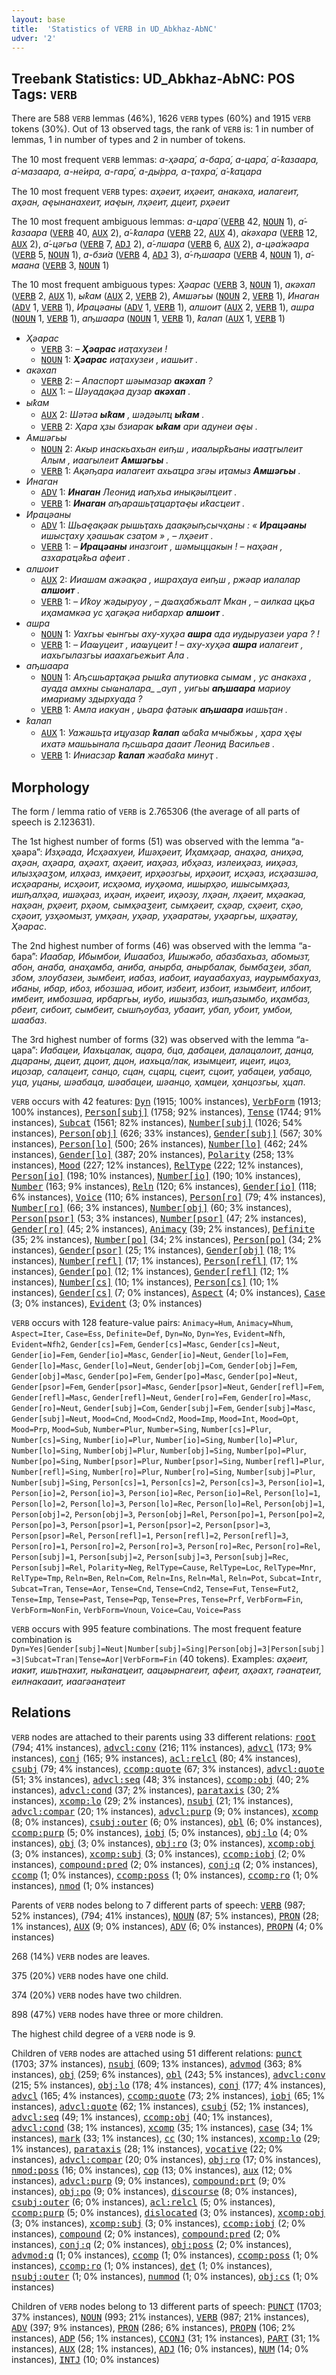 ```yaml
---
layout: base
title:  'Statistics of VERB in UD_Abkhaz-AbNC'
udver: '2'
---
```


## Treebank Statistics: UD_Abkhaz-AbNC: POS Tags: `VERB`

There are 588 `VERB` lemmas (46%), 1626 `VERB` types (60%) and 1915 `VERB` tokens (30%).
Out of 13 observed tags, the rank of `VERB` is: 1 in number of lemmas, 1 in number of types and 2 in number of tokens.

The 10 most frequent `VERB` lemmas: <em>а-ҳәара́, а-бара́, а-цара́, а́-ҟазаара, а́-мазаара, а-не́ира, а-гара́, а-ды́рра, а-ҭахра́, а́-ҟаҵара</em>

The 10 most frequent `VERB` types:  <em>аҳәеит, иҳәеит, анакәха, иалагеит, аҳәан, аҿынанахеит, иаҿын, лҳәеит, дцеит, рҳәеит</em>

The 10 most frequent ambiguous lemmas: <em>а-цара́</em> (<tt><a href="ab_abnc-pos-VERB.html">VERB</a></tt> 42, <tt><a href="ab_abnc-pos-NOUN.html">NOUN</a></tt> 1), <em>а́-ҟазаара</em> (<tt><a href="ab_abnc-pos-VERB.html">VERB</a></tt> 40, <tt><a href="ab_abnc-pos-AUX.html">AUX</a></tt> 2), <em>а́-ҟалара</em> (<tt><a href="ab_abnc-pos-VERB.html">VERB</a></tt> 22, <tt><a href="ab_abnc-pos-AUX.html">AUX</a></tt> 4), <em>а́кәхара</em> (<tt><a href="ab_abnc-pos-VERB.html">VERB</a></tt> 12, <tt><a href="ab_abnc-pos-AUX.html">AUX</a></tt> 2), <em>а́-цәгьа</em> (<tt><a href="ab_abnc-pos-VERB.html">VERB</a></tt> 7, <tt><a href="ab_abnc-pos-ADJ.html">ADJ</a></tt> 2), <em>а́-лшара</em> (<tt><a href="ab_abnc-pos-VERB.html">VERB</a></tt> 6, <tt><a href="ab_abnc-pos-AUX.html">AUX</a></tt> 2), <em>а-цәа́жәара</em> (<tt><a href="ab_abnc-pos-VERB.html">VERB</a></tt> 5, <tt><a href="ab_abnc-pos-NOUN.html">NOUN</a></tt> 1), <em>а-бзи́а</em> (<tt><a href="ab_abnc-pos-VERB.html">VERB</a></tt> 4, <tt><a href="ab_abnc-pos-ADJ.html">ADJ</a></tt> 3), <em>а́-ҧшаара</em> (<tt><a href="ab_abnc-pos-VERB.html">VERB</a></tt> 4, <tt><a href="ab_abnc-pos-NOUN.html">NOUN</a></tt> 1), <em>а́-маана</em> (<tt><a href="ab_abnc-pos-VERB.html">VERB</a></tt> 3, <tt><a href="ab_abnc-pos-NOUN.html">NOUN</a></tt> 1)

The 10 most frequent ambiguous types:  <em>Ҳәарас</em> (<tt><a href="ab_abnc-pos-VERB.html">VERB</a></tt> 3, <tt><a href="ab_abnc-pos-NOUN.html">NOUN</a></tt> 1), <em>акәхап</em> (<tt><a href="ab_abnc-pos-VERB.html">VERB</a></tt> 2, <tt><a href="ab_abnc-pos-AUX.html">AUX</a></tt> 1), <em>ыҟам</em> (<tt><a href="ab_abnc-pos-AUX.html">AUX</a></tt> 2, <tt><a href="ab_abnc-pos-VERB.html">VERB</a></tt> 2), <em>Амшәгьы</em> (<tt><a href="ab_abnc-pos-NOUN.html">NOUN</a></tt> 2, <tt><a href="ab_abnc-pos-VERB.html">VERB</a></tt> 1), <em>Инаган</em> (<tt><a href="ab_abnc-pos-ADV.html">ADV</a></tt> 1, <tt><a href="ab_abnc-pos-VERB.html">VERB</a></tt> 1), <em>Ирацәаны</em> (<tt><a href="ab_abnc-pos-ADV.html">ADV</a></tt> 1, <tt><a href="ab_abnc-pos-VERB.html">VERB</a></tt> 1), <em>алшоит</em> (<tt><a href="ab_abnc-pos-AUX.html">AUX</a></tt> 2, <tt><a href="ab_abnc-pos-VERB.html">VERB</a></tt> 1), <em>ашра</em> (<tt><a href="ab_abnc-pos-NOUN.html">NOUN</a></tt> 1, <tt><a href="ab_abnc-pos-VERB.html">VERB</a></tt> 1), <em>аҧшаара</em> (<tt><a href="ab_abnc-pos-NOUN.html">NOUN</a></tt> 1, <tt><a href="ab_abnc-pos-VERB.html">VERB</a></tt> 1), <em>ҟалап</em> (<tt><a href="ab_abnc-pos-AUX.html">AUX</a></tt> 1, <tt><a href="ab_abnc-pos-VERB.html">VERB</a></tt> 1)


* <em>Ҳәарас</em>
  * <tt><a href="ab_abnc-pos-VERB.html">VERB</a></tt> 3: <em>– <b>Ҳәарас</b> иаҭахузеи !</em>
  * <tt><a href="ab_abnc-pos-NOUN.html">NOUN</a></tt> 1: <em><b>Ҳәарас</b> иаҭахузеи , иашьит .</em>
* <em>акәхап</em>
  * <tt><a href="ab_abnc-pos-VERB.html">VERB</a></tt> 2: <em>– Апаспорт шәымазар <b>акәхап</b> ?</em>
  * <tt><a href="ab_abnc-pos-AUX.html">AUX</a></tt> 1: <em>– Шәуадақәа дузар <b>акәхап</b> .</em>
* <em>ыҟам</em>
  * <tt><a href="ab_abnc-pos-AUX.html">AUX</a></tt> 2: <em>Шәтәа <b>ыҟам</b> , шәдәылҵ <b>ыҟам</b> .</em>
  * <tt><a href="ab_abnc-pos-VERB.html">VERB</a></tt> 2: <em>Ҳара ҳзы бзиарак <b>ыҟам</b> ари адунеи аҿы .</em>
* <em>Амшәгьы</em>
  * <tt><a href="ab_abnc-pos-NOUN.html">NOUN</a></tt> 2: <em>Акыр инаскьахьан еиҧш , иаалырҟьаны иааҭгылеит Алым , иаагылеит <b>Амшәгьы</b> .</em>
  * <tt><a href="ab_abnc-pos-VERB.html">VERB</a></tt> 1: <em>Ақәҧара иалагеит ахьаҵра згәы иҭамыз <b>Амшәгьы</b> .</em>
* <em>Инаган</em>
  * <tt><a href="ab_abnc-pos-ADV.html">ADV</a></tt> 1: <em><b>Инаган</b> Леонид иаҧхьа инықәылҵеит .</em>
  * <tt><a href="ab_abnc-pos-VERB.html">VERB</a></tt> 1: <em><b>Инаган</b> аҧарашьҭаҵарҭаҿы иҟасҵеит .</em>
* <em>Ирацәаны</em>
  * <tt><a href="ab_abnc-pos-ADV.html">ADV</a></tt> 1: <em>Шьаҿақәак рышьҭахь даақәыҧсычҳаны : « <b>Ирацәаны</b> ишысҭаху ҳәашьак сзаҭом » , – лҳәеит .</em>
  * <tt><a href="ab_abnc-pos-VERB.html">VERB</a></tt> 1: <em>– <b>Ирацәаны</b> иназгоит , шәмыццакын ! – наҳәан , азхараҵәҟьа афеит .</em>
* <em>алшоит</em>
  * <tt><a href="ab_abnc-pos-AUX.html">AUX</a></tt> 2: <em>Ииашам ажәақәа , ишраҳауа еиҧш , ржәар иалалар <b>алшоит</b> .</em>
  * <tt><a href="ab_abnc-pos-VERB.html">VERB</a></tt> 1: <em>– Иҟоу жәдыруоу , – дҩаҳабжьалт Мкан , – аилкаа цқьа иҳамамкәа ус ҳагәқәа нибархар <b>алшоит</b> .</em>
* <em>ашра</em>
  * <tt><a href="ab_abnc-pos-NOUN.html">NOUN</a></tt> 1: <em>Уахгьы ҽынгьы аху-хуҳәа <b>ашра</b> ада иудыруазеи уара ? !</em>
  * <tt><a href="ab_abnc-pos-VERB.html">VERB</a></tt> 1: <em>– Иаҩуцеит , иаҩуцеит ! – аху-хуҳәа <b>ашра</b> иалагеит , иахьгылазгьы иаахагьежьит Ала .</em>
* <em>аҧшаара</em>
  * <tt><a href="ab_abnc-pos-NOUN.html">NOUN</a></tt> 1: <em>Аҧсшьарҭақәа рышҟа апутиовка сымам , ус анакәха , ауада амхны сыҩналара_ _ауп , уигьы <b>аҧшаара</b> мариоу имариаму здырхуада ?</em>
  * <tt><a href="ab_abnc-pos-VERB.html">VERB</a></tt> 1: <em>Амла иакуан , џьара фатәык <b>аҧшаара</b> иашьҭан .</em>
* <em>ҟалап</em>
  * <tt><a href="ab_abnc-pos-AUX.html">AUX</a></tt> 1: <em>Уажәшьҭа иҵуазар <b>ҟалап</b> ҩбаҟа мчыбжьы , ҳара ҳҿы ихатә машьынала ҧсшьара дааит Леонид Васильев .</em>
  * <tt><a href="ab_abnc-pos-VERB.html">VERB</a></tt> 1: <em>Иниасзар <b>ҟалап</b> жәабаҟа минуҭ .</em>

## Morphology

The form / lemma ratio of `VERB` is 2.765306 (the average of all parts of speech is 2.123631).

The 1st highest number of forms (51) was observed with the lemma “а-ҳәара́”: <em>Изҳәада, Исҳәахуеи, Ишәҳәеит, Иҳамҳәар, анаҳәа, аниҳәа, аҳәан, аҳәара, аҳәахт, аҳәеит, иаҳәаз, ибҳәаз, излеиҳәаз, ииҳәаз, илызҳәаӡом, илҳәаз, имҳәеит, ирҳәозгьы, ирҳәоит, исҳәаз, исҳәазшәа, исҳәараны, исҳәоит, исҳәома, иуҳәома, ишырҳәо, ишысымҳәаз, ишҧалҳәа, ишәҳәаз, иҳәан, иҳәеит, иҳәозу, лҳәан, лҳәеит, мҳәакәа, наҳәан, рҳәеит, рҳәом, сымҳәаӡеит, сымҳәеит, сҳәар, сҳәеит, сҳәо, сҳәоит, узҳәомызт, умҳәан, уҳәар, уҳәаратәы, уҳәаргьы, шҳәатәу, Ҳәарас</em>.

The 2nd highest number of forms (46) was observed with the lemma “а-бара́”: <em>Иаабар, Ибымбои, Ишаабоз, Ишыжәбо, абазбахьаз, абомызт, абон, анаба, анаҳамба, аниба, анырба, анырбалак, бымбаӡеи, збап, збом, злоубазеи, зымбеит, иабаз, иабоит, иауаабахуаз, иаурымбахуаз, ибаны, ибар, ибоз, ибозшәа, ибоит, избеит, избоит, изымбеит, илбоит, имбеит, имбозшәа, ирбаргьы, иубо, ишызбаз, ишҧазымбо, иҳамбаз, рбеит, сибоит, сымбеит, сышҧоубаз, убааит, убап, убоит, умбои, шаабаз</em>.

The 3rd highest number of forms (32) was observed with the lemma “а-цара́”: <em>Иабацеи, Иахьцалак, ацара, бца, дабацеи, далацалоит, данца, дцараны, дцеит, дцоит, дцон, иахьца/лак, изымцеит, ицеит, ицоз, ицозар, салацеит, санцо, сцан, сцарц, сцеит, сцоит, уабацеи, уабацо, уца, уцаны, шәабаца, шәабацеи, шәанцо, ҳамцеи, ҳанцозгьы, ҳцап</em>.

`VERB` occurs with 42 features: <tt><a href="ab_abnc-feat-Dyn.html">Dyn</a></tt> (1915; 100% instances), <tt><a href="ab_abnc-feat-VerbForm.html">VerbForm</a></tt> (1913; 100% instances), <tt><a href="ab_abnc-feat-Person-subj.html">Person[subj]</a></tt> (1758; 92% instances), <tt><a href="ab_abnc-feat-Tense.html">Tense</a></tt> (1744; 91% instances), <tt><a href="ab_abnc-feat-Subcat.html">Subcat</a></tt> (1561; 82% instances), <tt><a href="ab_abnc-feat-Number-subj.html">Number[subj]</a></tt> (1026; 54% instances), <tt><a href="ab_abnc-feat-Person-obj.html">Person[obj]</a></tt> (626; 33% instances), <tt><a href="ab_abnc-feat-Gender-subj.html">Gender[subj]</a></tt> (567; 30% instances), <tt><a href="ab_abnc-feat-Person-lo.html">Person[lo]</a></tt> (500; 26% instances), <tt><a href="ab_abnc-feat-Number-lo.html">Number[lo]</a></tt> (462; 24% instances), <tt><a href="ab_abnc-feat-Gender-lo.html">Gender[lo]</a></tt> (387; 20% instances), <tt><a href="ab_abnc-feat-Polarity.html">Polarity</a></tt> (258; 13% instances), <tt><a href="ab_abnc-feat-Mood.html">Mood</a></tt> (227; 12% instances), <tt><a href="ab_abnc-feat-RelType.html">RelType</a></tt> (222; 12% instances), <tt><a href="ab_abnc-feat-Person-io.html">Person[io]</a></tt> (198; 10% instances), <tt><a href="ab_abnc-feat-Number-io.html">Number[io]</a></tt> (190; 10% instances), <tt><a href="ab_abnc-feat-Number.html">Number</a></tt> (163; 9% instances), <tt><a href="ab_abnc-feat-Reln.html">Reln</a></tt> (120; 6% instances), <tt><a href="ab_abnc-feat-Gender-io.html">Gender[io]</a></tt> (118; 6% instances), <tt><a href="ab_abnc-feat-Voice.html">Voice</a></tt> (110; 6% instances), <tt><a href="ab_abnc-feat-Person-ro.html">Person[ro]</a></tt> (79; 4% instances), <tt><a href="ab_abnc-feat-Number-ro.html">Number[ro]</a></tt> (66; 3% instances), <tt><a href="ab_abnc-feat-Number-obj.html">Number[obj]</a></tt> (60; 3% instances), <tt><a href="ab_abnc-feat-Person-psor.html">Person[psor]</a></tt> (53; 3% instances), <tt><a href="ab_abnc-feat-Number-psor.html">Number[psor]</a></tt> (47; 2% instances), <tt><a href="ab_abnc-feat-Gender-ro.html">Gender[ro]</a></tt> (45; 2% instances), <tt><a href="ab_abnc-feat-Animacy.html">Animacy</a></tt> (39; 2% instances), <tt><a href="ab_abnc-feat-Definite.html">Definite</a></tt> (35; 2% instances), <tt><a href="ab_abnc-feat-Number-po.html">Number[po]</a></tt> (34; 2% instances), <tt><a href="ab_abnc-feat-Person-po.html">Person[po]</a></tt> (34; 2% instances), <tt><a href="ab_abnc-feat-Gender-psor.html">Gender[psor]</a></tt> (25; 1% instances), <tt><a href="ab_abnc-feat-Gender-obj.html">Gender[obj]</a></tt> (18; 1% instances), <tt><a href="ab_abnc-feat-Number-refl.html">Number[refl]</a></tt> (17; 1% instances), <tt><a href="ab_abnc-feat-Person-refl.html">Person[refl]</a></tt> (17; 1% instances), <tt><a href="ab_abnc-feat-Gender-po.html">Gender[po]</a></tt> (12; 1% instances), <tt><a href="ab_abnc-feat-Gender-refl.html">Gender[refl]</a></tt> (12; 1% instances), <tt><a href="ab_abnc-feat-Number-cs.html">Number[cs]</a></tt> (10; 1% instances), <tt><a href="ab_abnc-feat-Person-cs.html">Person[cs]</a></tt> (10; 1% instances), <tt><a href="ab_abnc-feat-Gender-cs.html">Gender[cs]</a></tt> (7; 0% instances), <tt><a href="ab_abnc-feat-Aspect.html">Aspect</a></tt> (4; 0% instances), <tt><a href="ab_abnc-feat-Case.html">Case</a></tt> (3; 0% instances), <tt><a href="ab_abnc-feat-Evident.html">Evident</a></tt> (3; 0% instances)

`VERB` occurs with 128 feature-value pairs: `Animacy=Hum`, `Animacy=Nhum`, `Aspect=Iter`, `Case=Ess`, `Definite=Def`, `Dyn=No`, `Dyn=Yes`, `Evident=Nfh`, `Evident=Nfh2`, `Gender[cs]=Fem`, `Gender[cs]=Masc`, `Gender[cs]=Neut`, `Gender[io]=Fem`, `Gender[io]=Masc`, `Gender[io]=Neut`, `Gender[lo]=Fem`, `Gender[lo]=Masc`, `Gender[lo]=Neut`, `Gender[obj]=Com`, `Gender[obj]=Fem`, `Gender[obj]=Masc`, `Gender[po]=Fem`, `Gender[po]=Masc`, `Gender[po]=Neut`, `Gender[psor]=Fem`, `Gender[psor]=Masc`, `Gender[psor]=Neut`, `Gender[refl]=Fem`, `Gender[refl]=Masc`, `Gender[refl]=Neut`, `Gender[ro]=Fem`, `Gender[ro]=Masc`, `Gender[ro]=Neut`, `Gender[subj]=Com`, `Gender[subj]=Fem`, `Gender[subj]=Masc`, `Gender[subj]=Neut`, `Mood=Cnd`, `Mood=Cnd2`, `Mood=Imp`, `Mood=Int`, `Mood=Opt`, `Mood=Prp`, `Mood=Sub`, `Number=Plur`, `Number=Sing`, `Number[cs]=Plur`, `Number[cs]=Sing`, `Number[io]=Plur`, `Number[io]=Sing`, `Number[lo]=Plur`, `Number[lo]=Sing`, `Number[obj]=Plur`, `Number[obj]=Sing`, `Number[po]=Plur`, `Number[po]=Sing`, `Number[psor]=Plur`, `Number[psor]=Sing`, `Number[refl]=Plur`, `Number[refl]=Sing`, `Number[ro]=Plur`, `Number[ro]=Sing`, `Number[subj]=Plur`, `Number[subj]=Sing`, `Person[cs]=1`, `Person[cs]=2`, `Person[cs]=3`, `Person[io]=1`, `Person[io]=2`, `Person[io]=3`, `Person[io]=Rec`, `Person[io]=Rel`, `Person[lo]=1`, `Person[lo]=2`, `Person[lo]=3`, `Person[lo]=Rec`, `Person[lo]=Rel`, `Person[obj]=1`, `Person[obj]=2`, `Person[obj]=3`, `Person[obj]=Rel`, `Person[po]=1`, `Person[po]=2`, `Person[po]=3`, `Person[psor]=1`, `Person[psor]=2`, `Person[psor]=3`, `Person[psor]=Rel`, `Person[refl]=1`, `Person[refl]=2`, `Person[refl]=3`, `Person[ro]=1`, `Person[ro]=2`, `Person[ro]=3`, `Person[ro]=Rec`, `Person[ro]=Rel`, `Person[subj]=1`, `Person[subj]=2`, `Person[subj]=3`, `Person[subj]=Rec`, `Person[subj]=Rel`, `Polarity=Neg`, `RelType=Cause`, `RelType=Loc`, `RelType=Mnr`, `RelType=Tmp`, `Reln=Ben`, `Reln=Com`, `Reln=Ins`, `Reln=Mal`, `Reln=Pot`, `Subcat=Intr`, `Subcat=Tran`, `Tense=Aor`, `Tense=Cnd`, `Tense=Cnd2`, `Tense=Fut`, `Tense=Fut2`, `Tense=Imp`, `Tense=Past`, `Tense=Pqp`, `Tense=Pres`, `Tense=Prf`, `VerbForm=Fin`, `VerbForm=NonFin`, `VerbForm=Vnoun`, `Voice=Cau`, `Voice=Pass`

`VERB` occurs with 995 feature combinations.
The most frequent feature combination is `Dyn=Yes|Gender[subj]=Neut|Number[subj]=Sing|Person[obj]=3|Person[subj]=3|Subcat=Tran|Tense=Aor|VerbForm=Fin` (40 tokens).
Examples: <em>аҳәеит, иакит, ишьҭнахит, ныҟанаҵеит, аацәырнагеит, афеит, аҳәахт, гәанаҭеит, еилнакааит, иаагәанаҭеит</em>


## Relations

`VERB` nodes are attached to their parents using 33 different relations: <tt><a href="ab_abnc-dep-root.html">root</a></tt> (794; 41% instances), <tt><a href="ab_abnc-dep-advcl-conv.html">advcl:conv</a></tt> (216; 11% instances), <tt><a href="ab_abnc-dep-advcl.html">advcl</a></tt> (173; 9% instances), <tt><a href="ab_abnc-dep-conj.html">conj</a></tt> (165; 9% instances), <tt><a href="ab_abnc-dep-acl-relcl.html">acl:relcl</a></tt> (80; 4% instances), <tt><a href="ab_abnc-dep-csubj.html">csubj</a></tt> (79; 4% instances), <tt><a href="ab_abnc-dep-ccomp-quote.html">ccomp:quote</a></tt> (67; 3% instances), <tt><a href="ab_abnc-dep-advcl-quote.html">advcl:quote</a></tt> (51; 3% instances), <tt><a href="ab_abnc-dep-advcl-seq.html">advcl:seq</a></tt> (48; 3% instances), <tt><a href="ab_abnc-dep-ccomp-obj.html">ccomp:obj</a></tt> (40; 2% instances), <tt><a href="ab_abnc-dep-advcl-cond.html">advcl:cond</a></tt> (37; 2% instances), <tt><a href="ab_abnc-dep-parataxis.html">parataxis</a></tt> (30; 2% instances), <tt><a href="ab_abnc-dep-xcomp-lo.html">xcomp:lo</a></tt> (29; 2% instances), <tt><a href="ab_abnc-dep-nsubj.html">nsubj</a></tt> (21; 1% instances), <tt><a href="ab_abnc-dep-advcl-compar.html">advcl:compar</a></tt> (20; 1% instances), <tt><a href="ab_abnc-dep-advcl-purp.html">advcl:purp</a></tt> (9; 0% instances), <tt><a href="ab_abnc-dep-xcomp.html">xcomp</a></tt> (8; 0% instances), <tt><a href="ab_abnc-dep-csubj-outer.html">csubj:outer</a></tt> (6; 0% instances), <tt><a href="ab_abnc-dep-obl.html">obl</a></tt> (6; 0% instances), <tt><a href="ab_abnc-dep-ccomp-purp.html">ccomp:purp</a></tt> (5; 0% instances), <tt><a href="ab_abnc-dep-iobj.html">iobj</a></tt> (5; 0% instances), <tt><a href="ab_abnc-dep-obj-lo.html">obj:lo</a></tt> (4; 0% instances), <tt><a href="ab_abnc-dep-obj.html">obj</a></tt> (3; 0% instances), <tt><a href="ab_abnc-dep-obj-ro.html">obj:ro</a></tt> (3; 0% instances), <tt><a href="ab_abnc-dep-xcomp-obj.html">xcomp:obj</a></tt> (3; 0% instances), <tt><a href="ab_abnc-dep-xcomp-subj.html">xcomp:subj</a></tt> (3; 0% instances), <tt><a href="ab_abnc-dep-ccomp-iobj.html">ccomp:iobj</a></tt> (2; 0% instances), <tt><a href="ab_abnc-dep-compound-pred.html">compound:pred</a></tt> (2; 0% instances), <tt><a href="ab_abnc-dep-conj-q.html">conj:q</a></tt> (2; 0% instances), <tt><a href="ab_abnc-dep-ccomp.html">ccomp</a></tt> (1; 0% instances), <tt><a href="ab_abnc-dep-ccomp-poss.html">ccomp:poss</a></tt> (1; 0% instances), <tt><a href="ab_abnc-dep-ccomp-ro.html">ccomp:ro</a></tt> (1; 0% instances), <tt><a href="ab_abnc-dep-nmod.html">nmod</a></tt> (1; 0% instances)

Parents of `VERB` nodes belong to 7 different parts of speech: <tt><a href="ab_abnc-pos-VERB.html">VERB</a></tt> (987; 52% instances),  (794; 41% instances), <tt><a href="ab_abnc-pos-NOUN.html">NOUN</a></tt> (87; 5% instances), <tt><a href="ab_abnc-pos-PRON.html">PRON</a></tt> (28; 1% instances), <tt><a href="ab_abnc-pos-AUX.html">AUX</a></tt> (9; 0% instances), <tt><a href="ab_abnc-pos-ADV.html">ADV</a></tt> (6; 0% instances), <tt><a href="ab_abnc-pos-PROPN.html">PROPN</a></tt> (4; 0% instances)

268 (14%) `VERB` nodes are leaves.

375 (20%) `VERB` nodes have one child.

374 (20%) `VERB` nodes have two children.

898 (47%) `VERB` nodes have three or more children.

The highest child degree of a `VERB` node is 9.

Children of `VERB` nodes are attached using 51 different relations: <tt><a href="ab_abnc-dep-punct.html">punct</a></tt> (1703; 37% instances), <tt><a href="ab_abnc-dep-nsubj.html">nsubj</a></tt> (609; 13% instances), <tt><a href="ab_abnc-dep-advmod.html">advmod</a></tt> (363; 8% instances), <tt><a href="ab_abnc-dep-obj.html">obj</a></tt> (259; 6% instances), <tt><a href="ab_abnc-dep-obl.html">obl</a></tt> (243; 5% instances), <tt><a href="ab_abnc-dep-advcl-conv.html">advcl:conv</a></tt> (215; 5% instances), <tt><a href="ab_abnc-dep-obj-lo.html">obj:lo</a></tt> (178; 4% instances), <tt><a href="ab_abnc-dep-conj.html">conj</a></tt> (177; 4% instances), <tt><a href="ab_abnc-dep-advcl.html">advcl</a></tt> (165; 4% instances), <tt><a href="ab_abnc-dep-ccomp-quote.html">ccomp:quote</a></tt> (73; 2% instances), <tt><a href="ab_abnc-dep-iobj.html">iobj</a></tt> (65; 1% instances), <tt><a href="ab_abnc-dep-advcl-quote.html">advcl:quote</a></tt> (62; 1% instances), <tt><a href="ab_abnc-dep-csubj.html">csubj</a></tt> (52; 1% instances), <tt><a href="ab_abnc-dep-advcl-seq.html">advcl:seq</a></tt> (49; 1% instances), <tt><a href="ab_abnc-dep-ccomp-obj.html">ccomp:obj</a></tt> (40; 1% instances), <tt><a href="ab_abnc-dep-advcl-cond.html">advcl:cond</a></tt> (38; 1% instances), <tt><a href="ab_abnc-dep-xcomp.html">xcomp</a></tt> (35; 1% instances), <tt><a href="ab_abnc-dep-case.html">case</a></tt> (34; 1% instances), <tt><a href="ab_abnc-dep-mark.html">mark</a></tt> (33; 1% instances), <tt><a href="ab_abnc-dep-cc.html">cc</a></tt> (30; 1% instances), <tt><a href="ab_abnc-dep-xcomp-lo.html">xcomp:lo</a></tt> (29; 1% instances), <tt><a href="ab_abnc-dep-parataxis.html">parataxis</a></tt> (28; 1% instances), <tt><a href="ab_abnc-dep-vocative.html">vocative</a></tt> (22; 0% instances), <tt><a href="ab_abnc-dep-advcl-compar.html">advcl:compar</a></tt> (20; 0% instances), <tt><a href="ab_abnc-dep-obj-ro.html">obj:ro</a></tt> (17; 0% instances), <tt><a href="ab_abnc-dep-nmod-poss.html">nmod:poss</a></tt> (16; 0% instances), <tt><a href="ab_abnc-dep-cop.html">cop</a></tt> (13; 0% instances), <tt><a href="ab_abnc-dep-aux.html">aux</a></tt> (12; 0% instances), <tt><a href="ab_abnc-dep-advcl-purp.html">advcl:purp</a></tt> (9; 0% instances), <tt><a href="ab_abnc-dep-compound-prt.html">compound:prt</a></tt> (9; 0% instances), <tt><a href="ab_abnc-dep-obj-po.html">obj:po</a></tt> (9; 0% instances), <tt><a href="ab_abnc-dep-discourse.html">discourse</a></tt> (8; 0% instances), <tt><a href="ab_abnc-dep-csubj-outer.html">csubj:outer</a></tt> (6; 0% instances), <tt><a href="ab_abnc-dep-acl-relcl.html">acl:relcl</a></tt> (5; 0% instances), <tt><a href="ab_abnc-dep-ccomp-purp.html">ccomp:purp</a></tt> (5; 0% instances), <tt><a href="ab_abnc-dep-dislocated.html">dislocated</a></tt> (3; 0% instances), <tt><a href="ab_abnc-dep-xcomp-obj.html">xcomp:obj</a></tt> (3; 0% instances), <tt><a href="ab_abnc-dep-xcomp-subj.html">xcomp:subj</a></tt> (3; 0% instances), <tt><a href="ab_abnc-dep-ccomp-iobj.html">ccomp:iobj</a></tt> (2; 0% instances), <tt><a href="ab_abnc-dep-compound.html">compound</a></tt> (2; 0% instances), <tt><a href="ab_abnc-dep-compound-pred.html">compound:pred</a></tt> (2; 0% instances), <tt><a href="ab_abnc-dep-conj-q.html">conj:q</a></tt> (2; 0% instances), <tt><a href="ab_abnc-dep-obj-poss.html">obj:poss</a></tt> (2; 0% instances), <tt><a href="ab_abnc-dep-advmod-q.html">advmod:q</a></tt> (1; 0% instances), <tt><a href="ab_abnc-dep-ccomp.html">ccomp</a></tt> (1; 0% instances), <tt><a href="ab_abnc-dep-ccomp-poss.html">ccomp:poss</a></tt> (1; 0% instances), <tt><a href="ab_abnc-dep-ccomp-ro.html">ccomp:ro</a></tt> (1; 0% instances), <tt><a href="ab_abnc-dep-det.html">det</a></tt> (1; 0% instances), <tt><a href="ab_abnc-dep-nsubj-outer.html">nsubj:outer</a></tt> (1; 0% instances), <tt><a href="ab_abnc-dep-nummod.html">nummod</a></tt> (1; 0% instances), <tt><a href="ab_abnc-dep-obj-cs.html">obj:cs</a></tt> (1; 0% instances)

Children of `VERB` nodes belong to 13 different parts of speech: <tt><a href="ab_abnc-pos-PUNCT.html">PUNCT</a></tt> (1703; 37% instances), <tt><a href="ab_abnc-pos-NOUN.html">NOUN</a></tt> (993; 21% instances), <tt><a href="ab_abnc-pos-VERB.html">VERB</a></tt> (987; 21% instances), <tt><a href="ab_abnc-pos-ADV.html">ADV</a></tt> (397; 9% instances), <tt><a href="ab_abnc-pos-PRON.html">PRON</a></tt> (286; 6% instances), <tt><a href="ab_abnc-pos-PROPN.html">PROPN</a></tt> (106; 2% instances), <tt><a href="ab_abnc-pos-ADP.html">ADP</a></tt> (56; 1% instances), <tt><a href="ab_abnc-pos-CCONJ.html">CCONJ</a></tt> (31; 1% instances), <tt><a href="ab_abnc-pos-PART.html">PART</a></tt> (31; 1% instances), <tt><a href="ab_abnc-pos-AUX.html">AUX</a></tt> (28; 1% instances), <tt><a href="ab_abnc-pos-ADJ.html">ADJ</a></tt> (16; 0% instances), <tt><a href="ab_abnc-pos-NUM.html">NUM</a></tt> (14; 0% instances), <tt><a href="ab_abnc-pos-INTJ.html">INTJ</a></tt> (10; 0% instances)

